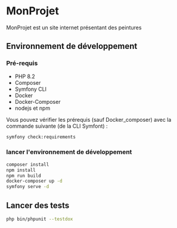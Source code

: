 # MonProjet

MonProjet est un site internet présentant des peintures

## Environnement de développement

### Pré-requis

* PHP 8.2
* Composer
* Symfony CLI
* Docker
* Docker-Composer
* nodejs et npm

Vous pouvez vérifier les prérequis (sauf Docker_composer) avec la commande suivante (de la CLI Symfont) :

```bash
symfony check:requirements
```

### lancer l'environnement de développement

```bash
composer install 
npm install
npm run build
docker-composer up -d
symfony serve -d
```

## Lancer des tests

```bash
php bin/phpunit --testdox
```
